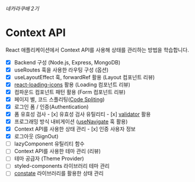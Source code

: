 ###### 네카라쿠배 2기
# Context API

React 애플리케이션에서 Context API를 사용해 상태를 관리하는 방법을 학습합니다.

- [x]  Backend 구성 (Node.js, Express, MongoDB)
- [x]  useRoutes 훅을 사용한 라우팅 구성 (옵션)
- [x]  useLayoutEffect 훅, forwardRef 활용 (Layout 컴포넌트 리뷰)
- [x]  [react-loading-icons](https://loading.damiankress.de/?path=/story/sam-herbert-bars--demo) 활용 (Loading 컴포넌트 리뷰)
- [x]  컴파운드 컴포넌트 패턴 활용 (Form 컴포넌트 리뷰)
- [x]  페이지 별, 코드 스플리팅([Code Spliting](https://reactjs.org/docs/code-splitting.html#code-splitting))
- [x]  로그인 폼 / 인증(Authentication)
  - [x]  폼 유효성 검사
    - [x]  유효성 검사 유틸리티
    - [x]  [validator](https://www.npmjs.com/package/validator) 활용
  - [x]  프로그래밍 방식 내비게이션 ([useNavigate](https://reactrouter.com/docs/en/v6/api#usenavigate) 훅 활용)
  - [x]  Context API를 사용한 상태 관리
    - [x]  인증 사용자 정보
  - [x]  로그아웃 (SignOut)
- [ ]  lazyComponent 유틸리티 함수
- [ ]  Context API를 사용한 테마 관리 (리뷰)
  - [ ]  테마 공급자 (Theme Provider)
- [ ]  styled-components 라이브러리 테마 관리
- [ ]  [constate](https://github.com/diegohaz/constate) 라이브러리를 활용한 상태 관리